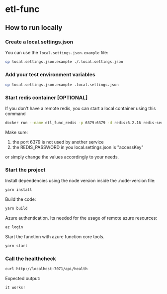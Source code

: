 # etl-func

## How to run locally

### Create a local.settings.json

You can use the `local.settings.json.example` file:

```bash
cp local.settings.json.example ./.local.settings.json
```

### Add your test environment variables

```bash
cp local.settings.json.example .local.settings.json
```

### Start redis container [OPTIONAL]

If you don't have a remote redis, you can start a local container using this command

```bash
docker run --name etl_func_redis -p 6379:6379 -d redis:6.2.16 redis-server --appendonly yes --requirepass "accessKey"
```

Make sure:

1. the port 6379 is not used by another service
2. the REDIS_PASSWORD in you local.settings.json is "accessKey"

or simply change the values accordingly to your needs.

### Start the project

Install dependencies using the node version inside the .node-version file:

```bash
yarn install
```

Build the code:

```bash
yarn build
```

Azure authentication. Its needed for the usage of remote azure resources:

```bash
az login
```

Start the function with azure function core tools.

```bash
yarn start
```

### Call the healthcheck

```bash
curl http://localhost:7071/api/health
```

Expected output:

```bash
it works!
```
